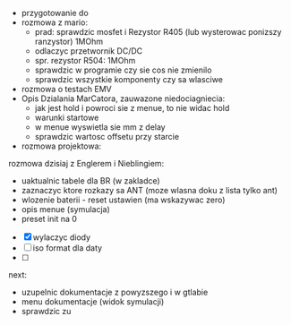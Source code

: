 - przygotowanie do 
- rozmowa z mario:
	- prad: sprawdzic mosfet i Rezystor R405 (lub wysterowac ponizszy ranzystor) 1MOhm
	- odlaczyc przetwornik DC/DC
	- spr. rezystor R504: 1MOhm
	- sprawdzic w programie czy sie cos nie zmienilo
	- sprawdzic wszystkie komponenty czy sa wlasciwe
- rozmowa o testach EMV
- Opis Dzialania MarCatora, zauwazone niedociagniecia:
	- jak jest hold i powroci sie z menue, to nie widac hold
	- warunki startowe
	- w menue wyswietla sie mm z delay
	- sprawdzic wartosc offsetu przy starcie
- rozmowa projektowa:
	

rozmowa dzisiaj z Englerem i Nieblingiem:
- uaktualnic tabele dla BR (w zakladce)
- zaznaczyc ktore rozkazy sa ANT (moze wlasna doku z lista tylko ant)
- wlozenie baterii - reset ustawien (ma wskazywac zero)
- opis menue (symulacja)
- preset init na 0
- [x] wylaczyc diody
- [ ] iso format dla daty
- [ ] 


next:
- uzupelnic dokumentacje z powyzszego i w gtlabie
- menu dokumentacje (widok symulacji)
- sprawdzic zu